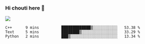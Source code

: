 ### Hi chouti here 👋

![](https://github-readme-stats.vercel.app/api?username=l0nl1f3)

<!--START_SECTION:waka-->
```text
C++      9 mins          █████████████▒░░░░░░░░░░░   53.38 % 
Text     5 mins          ████████▒░░░░░░░░░░░░░░░░   33.29 % 
Python   2 mins          ███▒░░░░░░░░░░░░░░░░░░░░░   13.34 % 
```
<!--END_SECTION:waka-->

<!--
**l0nl1f3/l0nl1f3** is a ✨ _special_ ✨ repository because its `README.md` (this file) appears on your GitHub profile.

Here are some ideas to get you started:

- 🔭 I’m currently working on ...
- 🌱 I’m currently learning ...
- 👯 I’m looking to collaborate on ...
- 🤔 I’m looking for help with ...
- 💬 Ask me about ...
- 📫 How to reach me: ...
- 😄 Pronouns: ...
- ⚡ Fun fact: ...
-->
